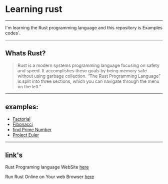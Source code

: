 # Learning rust

---

I'm learning the Rust programming language and this repository is Examples codes`.

---

## Whats Rust?

> Rust is a modern systems programming language focusing on safety and speed.
> It accomplishes these goals by being memory safe without using garbage collection.
> “The Rust Programming Language” is split into three sections, which you can navigate through the menu on the left."

---

## examples:

- [Factorial](https://komeilparseh.github.io/learning-rust/examples/Factorial/)
- [Fibonacci](https://komeilparseh.github.io/learning-rust/examples/Fibonacci/)
- [find Prime Number](https://komeilparseh.github.io/learning-rust/examples/is_prime/)
- [Project Euler](https://komeilparseh.github.io/learning-rust/Project%20Euler/)

---

## link's

Rust Programing language WebSite [here](https://rust-lang.org)

Run Rust Online on Your web Browser [here](https://play.rust-lang.org/)
